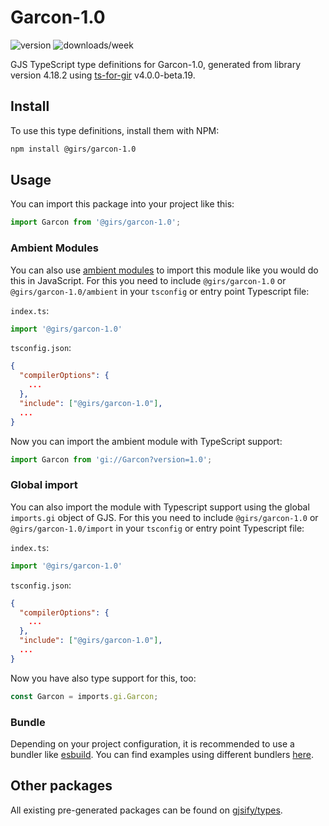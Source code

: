 
# Garcon-1.0

![version](https://img.shields.io/npm/v/@girs/garcon-1.0)
![downloads/week](https://img.shields.io/npm/dw/@girs/garcon-1.0)


GJS TypeScript type definitions for Garcon-1.0, generated from library version 4.18.2 using [ts-for-gir](https://github.com/gjsify/ts-for-gir) v4.0.0-beta.19.


## Install

To use this type definitions, install them with NPM:
```bash
npm install @girs/garcon-1.0
```

## Usage

You can import this package into your project like this:
```ts
import Garcon from '@girs/garcon-1.0';
```

### Ambient Modules

You can also use [ambient modules](https://github.com/gjsify/ts-for-gir/tree/main/packages/cli#ambient-modules) to import this module like you would do this in JavaScript.
For this you need to include `@girs/garcon-1.0` or `@girs/garcon-1.0/ambient` in your `tsconfig` or entry point Typescript file:

`index.ts`:
```ts
import '@girs/garcon-1.0'
```

`tsconfig.json`:
```json
{
  "compilerOptions": {
    ...
  },
  "include": ["@girs/garcon-1.0"],
  ...
}
```

Now you can import the ambient module with TypeScript support: 

```ts
import Garcon from 'gi://Garcon?version=1.0';
```

### Global import

You can also import the module with Typescript support using the global `imports.gi` object of GJS.
For this you need to include `@girs/garcon-1.0` or `@girs/garcon-1.0/import` in your `tsconfig` or entry point Typescript file:

`index.ts`:
```ts
import '@girs/garcon-1.0'
```

`tsconfig.json`:
```json
{
  "compilerOptions": {
    ...
  },
  "include": ["@girs/garcon-1.0"],
  ...
}
```

Now you have also type support for this, too:

```ts
const Garcon = imports.gi.Garcon;
```

### Bundle

Depending on your project configuration, it is recommended to use a bundler like [esbuild](https://esbuild.github.io/). You can find examples using different bundlers [here](https://github.com/gjsify/ts-for-gir/tree/main/examples).

## Other packages

All existing pre-generated packages can be found on [gjsify/types](https://github.com/gjsify/types).

